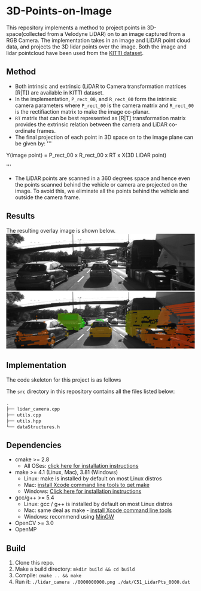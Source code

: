 # 3D-Points-on-Image
This repository implements a method to project points in 3D-space(collected from a Velodyne LiDAR) on to an image captured from a RGB Camera. The implementation takes in an image and LiDAR point cloud data, and projects the 3D lidar points over the image. Both the image and lidar pointcloud have been used from the [KITTI dataset](http://www.cvlibs.net/datasets/kitti/).
 

## Method 

- Both intrinsic and extrinsic (LiDAR to Camera transformation matrices [R|T]) are available in KITTI dataset.
- In the implementation, `P_rect_00`, and `R_rect_00` form the intrinsic camera parameters where `P_rect_00` is the camera matrix and `R_rect_00` is the rectifiaction matrix to make the image co-planar.
- `RT` matrix that can be best represented as [R|T] transformation matrix provides the extrinsic relation between the camera and LiDAR co-ordinate frames.
- The final projection of each point in 3D space on to the image plane can be given by:
'''

Y(image point) = P_rect_00 x R_rect_00 x RT x X(3D LiDAR point)

'''
- The LiDAR points are scanned in a 360 degrees space and hence even the points scanned behind the vehicle or camera are projected on the image. To avoid this, we eliminate all the points behind the vehicle and outside the camera frame.
 



## Results
The resulting overlay image is shown below. 
![Original](assets/original.png "Original")
![Projection_Overlay](assets/overlay.png "Projection Overlay")



## Implementation

The code skeleton for this project is as follows

The `src` directory in this repository contains all the files listed below:
```
.
├── lidar_camera.cpp
├── utils.cpp
├── utils.hpp
└── dataStructures.h
```


## Dependencies

* cmake >= 2.8
  * All OSes: [click here for installation instructions](https://cmake.org/install/)
* make >= 4.1 (Linux, Mac), 3.81 (Windows)
  * Linux: make is installed by default on most Linux distros
  * Mac: [install Xcode command line tools to get make](https://developer.apple.com/xcode/features/)
  * Windows: [Click here for installation instructions](http://gnuwin32.sourceforge.net/packages/make.htm)
* gcc/g++ >= 5.4
  * Linux: gcc / g++ is installed by default on most Linux distros
  * Mac: same deal as make - [install Xcode command line tools](https://developer.apple.com/xcode/features/)
  * Windows: recommend using [MinGW](http://www.mingw.org/)
* OpenCV >= 3.0
* OpenMP 

## Build

1. Clone this repo.
2. Make a build directory: `mkdir build && cd build`
3. Compile: `cmake .. && make` 
4. Run it: `./lidar_camera ./0000000000.png ./dat/C51_LidarPts_0000.dat`

